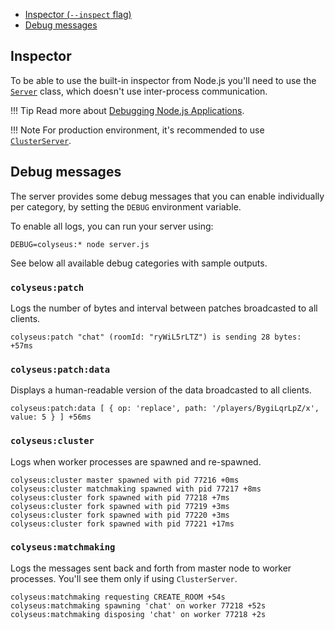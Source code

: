 - [Inspector (`--inspect` flag)](#inspector)
- [Debug messages](#debug-messages)

## Inspector

To be able to use the built-in inspector from Node.js you'll need to use the
[`Server`](https://github.com/gamestdio/colyseus/blob/master/usage/Server.ts)
class, which doesn't use inter-process communication.

!!! Tip
    Read more about [Debugging Node.js Applications](https://nodejs.org/en/docs/inspector/).

!!! Note
    For production environment, it's recommended to use [`ClusterServer`](concept-worker-processes/#clustered-environment).

## Debug messages

The server provides some debug messages that you can enable individually per category, by setting the `DEBUG` environment variable.

To enable all logs, you can run your server using:

```
DEBUG=colyseus:* node server.js
```

See below all available debug categories with sample outputs.

### `colyseus:patch`

Logs the number of bytes and interval between patches broadcasted to all clients.

```
colyseus:patch "chat" (roomId: "ryWiL5rLTZ") is sending 28 bytes: +57ms
```

### `colyseus:patch:data`

Displays a human-readable version of the data broadcasted to all clients.

```
colyseus:patch:data [ { op: 'replace', path: '/players/BygiLqrLpZ/x', value: 5 } ] +56ms
```

### `colyseus:cluster`

Logs when worker processes are spawned and re-spawned.

```
colyseus:cluster master spawned with pid 77216 +0ms
colyseus:cluster matchmaking spawned with pid 77217 +8ms
colyseus:cluster fork spawned with pid 77218 +7ms
colyseus:cluster fork spawned with pid 77219 +3ms
colyseus:cluster fork spawned with pid 77220 +3ms
colyseus:cluster fork spawned with pid 77221 +17ms
```

### `colyseus:matchmaking`

Logs the messages sent back and forth from master node to worker processes. You'll see them only if using `ClusterServer`.

```
colyseus:matchmaking requesting CREATE_ROOM +54s
colyseus:matchmaking spawning 'chat' on worker 77218 +52s
colyseus:matchmaking disposing 'chat' on worker 77218 +2s
```
